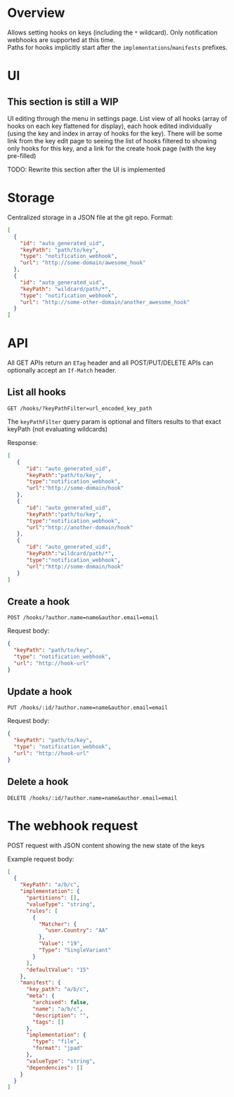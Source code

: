 # Overview

Allows setting hooks on keys (including the `*` wildcard). Only notification webhooks are supported at this time.  
Paths for hooks implicitly start after the `implementations`/`manifests` prefixes.

# UI

## This section is still a WIP

UI editing through the menu in settings page. List view of all hooks (array of hooks on each key flattened for display), each hook edited individually (using the key and index in array of hooks for the key).
There will be some link from the key edit page to seeing the list of hooks filtered to showing only hooks for this key, and a link for the create hook page (with the key pre-filled)

TODO: Rewrite this section after the UI is implemented

# Storage

Centralized storage in a JSON file at the git repo. Format:

```JSON
[
  {
    "id": "auto_generated_uid",
    "keyPath": "path/to/key",
    "type": "notification_webhook",
    "url": "http://some-domain/awesome_hook"
  },
  {
    "id": "auto_generated_uid",
    "keyPath": "wildcard/path/*",
    "type": "notification_webhook",
    "url": "http://some-other-domain/another_awesome_hook"
  }
]
```

# API

All GET APIs return an `ETag` header and all POST/PUT/DELETE APIs can optionally accept an `If-Match` header.

## List all hooks

`GET /hooks/?keyPathFilter=url_encoded_key_path`

The `keyPathFilter` query param is optional and filters results to that exact keyPath (not evaluating wildcards)

Response:

```JSON
[
   {
      "id": "auto_generated_uid",
      "keyPath":"path/to/key",
      "type":"notification_webhook",
      "url":"http://some-domain/hook"
   },
   {
      "id": "auto_generated_uid",
      "keyPath":"path/to/key",
      "type":"notification_webhook",
      "url":"http://another-domain/hook"
   },
   {
      "id": "auto_generated_uid",
      "keyPath":"wildcard/path/*",
      "type":"notification_webhook",
      "url":"http://some-domain/hook"
   }
]
```

## Create a hook

`POST /hooks/?author.name=name&author.email=email`

Request body:

```JSON
{
  "keyPath": "path/to/key",
  "type": "notification_webhook",
  "url": "http://hook-url"
}
```

## Update a hook

`PUT /hooks/:id/?author.name=name&author.email=email`

Request body:

```JSON
{
  "keyPath": "path/to/key",
  "type": "notification_webhook",
  "url": "http://hook-url"
}
```

## Delete a hook

`DELETE /hooks/:id/?author.name=name&author.email=email`

# The webhook request

POST request with JSON content showing the new state of the keys

Example request body:

```JSON
[
  {
    "keyPath": "a/b/c",
    "implementation": {
      "partitions": [],
      "valueType": "string",
      "rules": [
        {
          "Matcher": {
            "user.Country": "AA"
          },
          "Value": "19",
          "Type": "SingleVariant"
        }
      ],
      "defaultValue": "15"
    },
    "manifest": {
      "key_path": "a/b/c",
      "meta": {
        "archived": false,
        "name": "a/b/c",
        "description": "",
        "tags": []
      },
      "implementation": {
        "type": "file",
        "format": "jpad"
      },
      "valueType": "string",
      "dependencies": []
    }
  }
]
```
